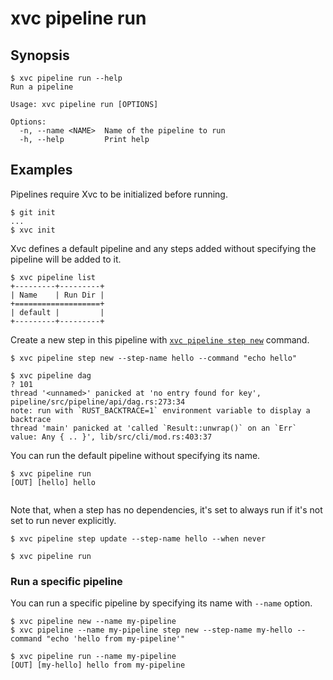 # xvc pipeline run

## Synopsis

```console
$ xvc pipeline run --help
Run a pipeline

Usage: xvc pipeline run [OPTIONS]

Options:
  -n, --name <NAME>  Name of the pipeline to run
  -h, --help         Print help

```

## Examples

Pipelines require Xvc to be initialized before running.

```console
$ git init
...
$ xvc init
```

Xvc defines a default pipeline and any steps added without specifying the pipeline will be added to it.

```console
$ xvc pipeline list
+---------+---------+
| Name    | Run Dir |
+===================+
| default |         |
+---------+---------+

```

Create a new step in this pipeline with [`xvc pipeline step new`](/ref/xvc-pipeline-step-new.md) command.

```console
$ xvc pipeline step new --step-name hello --command "echo hello"
```

```console
$ xvc pipeline dag
? 101
thread '<unnamed>' panicked at 'no entry found for key', pipeline/src/pipeline/api/dag.rs:273:34
note: run with `RUST_BACKTRACE=1` environment variable to display a backtrace
thread 'main' panicked at 'called `Result::unwrap()` on an `Err` value: Any { .. }', lib/src/cli/mod.rs:403:37

```


You can run the default pipeline without specifying its name.

```console
$ xvc pipeline run
[OUT] [hello] hello
 

```

Note that, when a step has no dependencies, it's set to always run if it's not set to run never explicitly.

```console
$ xvc pipeline step update --step-name hello --when never

$ xvc pipeline run

```

### Run a specific pipeline

You can run a specific pipeline by specifying its name with `--name` option.

```console
$ xvc pipeline new --name my-pipeline
$ xvc pipeline --name my-pipeline step new --step-name my-hello --command "echo 'hello from my-pipeline'"
```

```console
$ xvc pipeline run --name my-pipeline
[OUT] [my-hello] hello from my-pipeline
 

```
